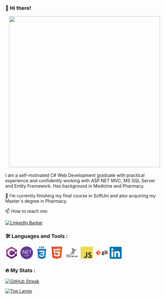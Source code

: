 ### 👋 Hi there!
<div align="center">
  <img src="https://media0.giphy.com/media/Rs0JBoGpPxMAlnVc8y/giphy.gif?cid=ecf05e47xqho4272s6bmha8irehtcy4vgmqktswtzpgc16kf&ep=v1_gifs_related&rid=giphy.gif&ct=g" width="480" height="480"/>
</div>

I am a self-motivated C# Web Development
graduate with practical experience and confidently working with ASP.NET MVC, MS SQL Server and Entity
Framework. Has background in Medicine and
Pharmacy.

🌱 I’m currently finishing my final course in SoftUni and also acquiring my Master's degree in Pharmacy.

📫 How to reach me: 
<div id="badges">
  <a href="https://www.linkedin.com/in/gergana-georgieva-434657262/">
    <img src="https://img.shields.io/badge/LinkedIn-blue?style=for-the-badge&logo=linkedin&logoColor=white" alt="LinkedIn Badge"/>
  </a>
</div>

### :hammer_and_wrench: Languages and Tools :
<div>
  <img src="https://github.com/devicons/devicon/blob/master/icons/csharp/csharp-original.svg" width="40" height="40"/>&nbsp;
  <img src="https://github.com/devicons/devicon/blob/master/icons/dotnetcore/dotnetcore-original.svg" width="40" height="40"/>&nbsp;
  <img src="https://github.com/devicons/devicon/blob/master/icons/css3/css3-plain-wordmark.svg"  title="CSS3" alt="CSS" width="40" height="40"/>&nbsp;
  <img src="https://github.com/devicons/devicon/blob/master/icons/html5/html5-original.svg" title="HTML5" alt="HTML" width="40" height="40"/>&nbsp;
  <img src="https://github.com/devicons/devicon/blob/master/icons/microsoftsqlserver/microsoftsqlserver-plain-wordmark.svg" width="40" height="40"/>&nbsp;
  <img src="https://github.com/devicons/devicon/blob/master/icons/javascript/javascript-original.svg" title="JavaScript" alt="JavaScript" width="40" height="40"/>&nbsp;
  <img src="https://github.com/devicons/devicon/blob/master/icons/git/git-original-wordmark.svg" title="Git" **alt="Git" width="40" height="40"/>
  <img src="https://github.com/devicons/devicon/blob/master/icons/linkedin/linkedin-original.svg" width="40" height="40"/>&nbsp;
</div>

### :fire: My Stats :
[![GitHub Streak](http://github-readme-streak-stats.herokuapp.com?user=gergana-georgieva00&theme=dark&background=000000)](https://git.io/streak-stats)

[![Top Langs](https://github-readme-stats.vercel.app/api/top-langs/?username=gergana-georgieva00&layout=compact&theme=vision-friendly-dark)](https://github.com/anuraghazra/github-readme-stats)
<!--
**gergana-georgieva00/gergana-georgieva00** is a ✨ _special_ ✨ repository because its `README.md` (this file) appears on your GitHub profile.

Here are some ideas to get you started:

- 🔭 I’m currently working on ...
🌱 I’m currently finishing my final course in SoftUni and also acquiring my Master's degree in Pharmacy.
- 👯 I’m looking to collaborate on ...
- 🤔 I’m looking for help with ...
- 💬 Ask me about anything :)
- 
- 😄 Pronouns: ...
- ⚡ Fun fact: ...
-->
